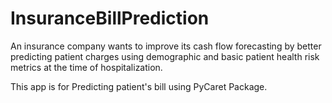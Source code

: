 # InsuranceBillPrediction
An insurance company wants to improve its cash flow forecasting by better predicting patient charges
using demographic and basic patient health risk metrics at the time of hospitalization.

This app is for Predicting patient's bill using PyCaret Package.
